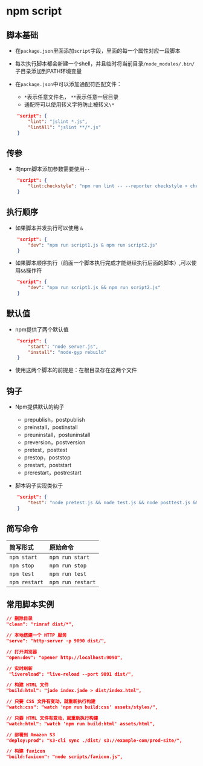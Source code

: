 # npm script

## 脚本基础

- 在`package.json`里面添加`script`字段，里面的每一个属性对应一段脚本

- 每次执行脚本都会新建一个shell，并且临时将当前目录`/node_modules/.bin/`子目录添加到PATH环境变量

- 在`package.json`中可以添加通配符匹配文件：
  - `*`表示任意文件名， `**`表示任意一层目录
  - 通配符可以使用转义字符防止被转义`\*`

```json
    "script": {
        "lint": "jslint *.js",
        "lintAll": "jslint **/*.js"
    }
```

## 传参

- 向npm脚本添加参数需要使用`--`

```json
    "script": {
        "lint:checkstyle": "npm run lint -- --reporter checkstyle > checkstyle.xml"
    }
```

## 执行顺序

- 如果脚本并发执行可以使用 `&`

```json
    "script": {
        "dev": "npm run script1.js & npm run script2.js"
    }
```

- 如果脚本顺序执行（前面一个脚本执行完成才能继续执行后面的脚本）,可以使用`&&`操作符

```json
    "script": {
        "dev": "npm run script1.js && npm run script2.js"
    }
```

## 默认值

- npm提供了两个默认值

```json
    "script": {
        "start": "node server.js",
        "install": "node-gyp rebuild"
    }
```

- 使用这两个脚本的前提是：在根目录存在这两个文件

## 钩子

- Npm提供默认的钩子
  - prepublish，postpublish
  - preinstall，postinstall
  - preuninstall，postuninstall
  - preversion，postversion
  - pretest，posttest
  - prestop，poststop
  - prestart，poststart
  - prerestart，postrestart

- 脚本钩子实现类似于

```json
    "script": {
        "test": "node pretest.js && node test.js && node posttest.js && exit 0"
    }
```

## 简写命令

| 简写形式      | 原始命令          |
| :------------ | :---------------- |
| `npm start`   | `npm run start`   |
| `npm stop`    | `npm run stop`    |
| `npm test`    | `npm run test`    |
| `npm restart` | `npm run restart` |

## 常用脚本实例

```json
// 删除目录
"clean": "rimraf dist/*",

// 本地搭建一个 HTTP 服务
"serve": "http-server -p 9090 dist/",

// 打开浏览器
"open:dev": "opener http://localhost:9090",

// 实时刷新
 "livereload": "live-reload --port 9091 dist/",

// 构建 HTML 文件
"build:html": "jade index.jade > dist/index.html",

// 只要 CSS 文件有变动，就重新执行构建
"watch:css": "watch 'npm run build:css' assets/styles/",

// 只要 HTML 文件有变动，就重新执行构建
"watch:html": "watch 'npm run build:html' assets/html",

// 部署到 Amazon S3
"deploy:prod": "s3-cli sync ./dist/ s3://example-com/prod-site/",

// 构建 favicon
"build:favicon": "node scripts/favicon.js",
```
